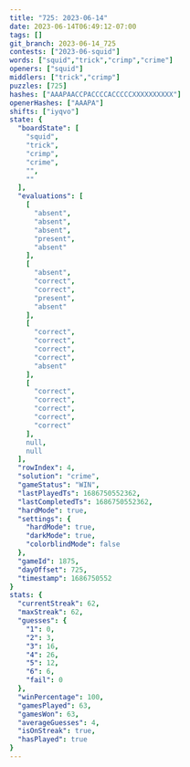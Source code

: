 ```yaml
---
title: "725: 2023-06-14"
date: 2023-06-14T06:49:12-07:00
tags: []
git_branch: 2023-06-14_725
contests: ["2023-06-squid"]
words: ["squid","trick","crimp","crime"]
openers: ["squid"]
middlers: ["trick","crimp"]
puzzles: [725]
hashes: ["AAAPAACCPACCCCACCCCCXXXXXXXXXX"]
openerHashes: ["AAAPA"]
shifts: ["iyqvo"]
state: {
  "boardState": [
    "squid",
    "trick",
    "crimp",
    "crime",
    "",
    ""
  ],
  "evaluations": [
    [
      "absent",
      "absent",
      "absent",
      "present",
      "absent"
    ],
    [
      "absent",
      "correct",
      "correct",
      "present",
      "absent"
    ],
    [
      "correct",
      "correct",
      "correct",
      "correct",
      "absent"
    ],
    [
      "correct",
      "correct",
      "correct",
      "correct",
      "correct"
    ],
    null,
    null
  ],
  "rowIndex": 4,
  "solution": "crime",
  "gameStatus": "WIN",
  "lastPlayedTs": 1686750552362,
  "lastCompletedTs": 1686750552362,
  "hardMode": true,
  "settings": {
    "hardMode": true,
    "darkMode": true,
    "colorblindMode": false
  },
  "gameId": 1875,
  "dayOffset": 725,
  "timestamp": 1686750552
}
stats: {
  "currentStreak": 62,
  "maxStreak": 62,
  "guesses": {
    "1": 0,
    "2": 3,
    "3": 16,
    "4": 26,
    "5": 12,
    "6": 6,
    "fail": 0
  },
  "winPercentage": 100,
  "gamesPlayed": 63,
  "gamesWon": 63,
  "averageGuesses": 4,
  "isOnStreak": true,
  "hasPlayed": true
}
---
```

<!-- more -->
